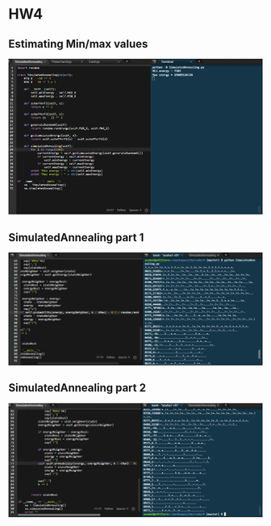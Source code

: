 <h1>HW4</h1>
<h2>Estimating Min/max values</h2>
<img src="photos/simulatedAnnealing100steps.png">
<h2>SimulatedAnnealing part 1</h2>
<img src="photos/SA1.png">
<h2>SimulatedAnnealing part 2</h2>
<img src="photos/SA2.png">